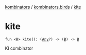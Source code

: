 [kombinators](../index.md) / [kombinators.birds](index.md) / [kite](./kite.md)

# kite

`fun <B> kite(): (`[`Any`](https://kotlinlang.org/api/latest/jvm/stdlib/kotlin/-any/index.html)`?) -> (`[`B`](kite.md#B)`) -> `[`B`](kite.md#B)

KI combinator

